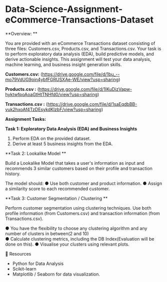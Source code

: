 # Data-Science-Assignment-eCommerce-Transactions-Dataset

**Overview: **

You are provided with an eCommerce Transactions dataset consisting of three files: 
Customers.csv, Products.csv, and Transactions.csv. Your task is to perform 
exploratory data analysis (EDA), build predictive models, and derive actionable insights. This 
assignment will test your data analysis, machine learning, and business insight generation skills.

**Customers.csv:** (https://drive.google.com/file/d/1bu_--mo79VdUG9oin4ybfFGRUSXAe-WE/view?usp=sharing)

**Products.csv :**  (https://drive.google.com/file/d/1IKuDizVapw-hyktwfpoAoaGtHtTNHfd0/view?usp=sharing)  

**Transactions.csv :**  (https://drive.google.com/file/d/1saEqdbBB-vuk2hxoAf4TzDEsykdKlzbF/view?usp=sharing)


**Assignment Tasks:** 

**Task 1:  Exploratory Data Analysis (EDA) and Business Insights** 

1. Perform EDA on the provided dataset. 
2. Derive at least 5 business insights from the EDA.

**Task 2: Lookalike Model **

Build a Lookalike Model that takes a user's information as input and recommends 3 similar 
customers based on their profile and transaction history.

The model should: 
● Use both customer and product information. 
● Assign a similarity score to each recommended customer.   

**Task 3: Customer Segmentation / Clustering **

Perform customer segmentation using clustering techniques. Use both profile information 
(from Customers.csv) and transaction information (from Transactions.csv). 

● You have the flexibility to choose any clustering algorithm and any number of clusters in 
  between(2 and 10)  
● Calculate clustering metrics, including the DB Index(Evaluation will be done on this). 
● Visualise your clusters using relevant plots. 






🔗 Resources

- Python for Data Analysis
- Scikit-learn
- Matplotlib / Seaborn for data visualization.






